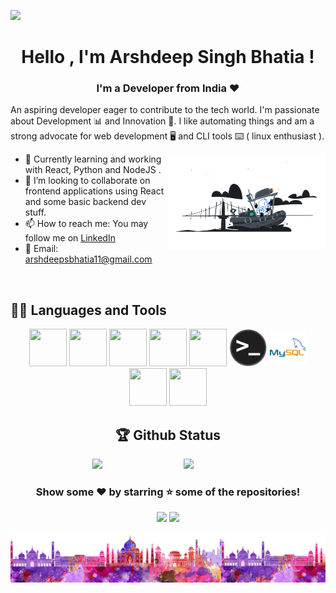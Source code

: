 ![](https://raw.githubusercontent.com/halfrost/halfrost/master/icons/header_.png)

<h1 align="center"> Hello , I'm Arshdeep Singh Bhatia  ! </h1>

<h3 align="center">I'm a Developer from India ❤</h3>

An aspiring developer eager to contribute to the tech world. I'm passionate about Development 📊 and Innovation 🚧. I like automating things and am a strong advocate for web development 🖥️ and CLI tools ⌨️ ( linux enthusiast ).

<img width="50%" align="right" alt="Github Image" src="https://raw.githubusercontent.com/Manas1820/Manas1820/master/profile-first-pr-dark.svg" />

- 🌱 Currently learning and working with React, Python and NodeJS .
- 👯 I’m looking to collaborate on frontend applications using React and some basic backend dev stuff.
- 📫 How to reach me: You may follow me on [LinkedIn](https://www.linkedin.com/in/arshdeep-singh-bhatia-944b3a203/)
- 📧 Email: arshdeepsbhatia11@gmail.com
<br />

## 👨‍💻 Languages and Tools

<div align="center">
  
<img src="https://github.com/Subhampreet/Subhampreet/blob/master/logos/c++.png?raw=true" height="60" width="60">
<img src="https://github.com/Subhampreet/Subhampreet/blob/master/logos/JS.png?raw=true" height="60" width="60">
<img src="https://cdn.iconscout.com/icon/free/png-512/node-js-1174925.png" height="60" width="60">
<img src="https://github.com/Subhampreet/Subhampreet/blob/master/logos/css.png?raw=true" height="60" width="60">
<img src="https://github.com/Subhampreet/Subhampreet/blob/master/logos/html.png?raw=true" height="60" width="60">
<img height="60" width="60" src="https://raw.githubusercontent.com/github/explore/80688e429a7d4ef2fca1e82350fe8e3517d3494d/topics/terminal/terminal.png">
<img src="https://raw.githubusercontent.com/devicons/devicon/master/icons/mysql/mysql-original-wordmark.svg" height="60" width="60">
<img src="https://github.com/Subhampreet/Subhampreet/blob/master/logos/git.png?raw=true" height="60" width="60">
<img src="https://github.com/Subhampreet/Subhampreet/blob/master/logos/vs.png?raw=true" height="60" width="60">

  <br >

## 🏆 Github Status
  
<img  src="https://github-readme-stats.vercel.app/api?username=arshdeepdgreat&show_icons=true&hide_border=true&theme=dark" width="45%" align="right" >

<img  src="https://github-readme-streak-stats.herokuapp.com/?user=arshdeepdgreat&theme=dark" width="45%" >

<br>

<div align="center">
  
### Show some ❤️ by starring ⭐ some of the repositories!

  [<img src="https://img.shields.io/badge/linkedin-%230077B5.svg?&style=for-the-badge&logo=linkedin&logoColor=white">](https://www.linkedin.com/in/arshdeep-singh-bhatia-944b3a203/)
[<img src="https://img.shields.io/badge/instagram-%23E4405F.svg?&style=for-the-badge&logo=instagram&logoColor=white">](https://www.instagram.com/arshdeep_s_bhatia/)
  
</div>

![](https://github.com/Manas1820/Manas1820/raw/master/footer.png)
